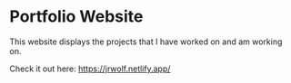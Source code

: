 # Portfolio Website

This website displays the projects that I have worked on and am working on.

Check it out here: https://jrwolf.netlify.app/
